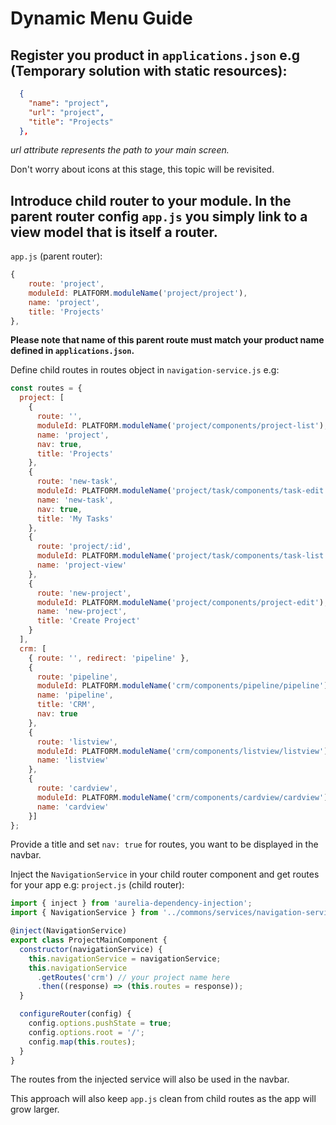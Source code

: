 # Dynamic Menu Guide

## Register you product in `applications.json` e.g (Temporary solution with static resources):
```json
  {
    "name": "project",
    "url": "project",
    "title": "Projects"
  },
```  

*url attribute represents the path to your main screen.*

Don't worry about icons at this stage, this topic will be revisited.

## Introduce child router to your module. In the parent router config `app.js` you simply link to a view model that is itself a router.

`app.js` (parent router):
```javascript
{
    route: 'project',
    moduleId: PLATFORM.moduleName('project/project'),
    name: 'project',
    title: 'Projects'
},
```
**Please note that name of this parent route must match your product name defined in `applications.json`.**

Define child routes in routes object in `navigation-service.js` e.g:
```javascript
const routes = {
  project: [
    {
      route: '',
      moduleId: PLATFORM.moduleName('project/components/project-list'),
      name: 'project',
      nav: true,
      title: 'Projects'
    },
    {
      route: 'new-task',
      moduleId: PLATFORM.moduleName('project/task/components/task-edit'),
      name: 'new-task',
      nav: true,
      title: 'My Tasks'
    },
    {
      route: 'project/:id',
      moduleId: PLATFORM.moduleName('project/task/components/task-list'),
      name: 'project-view'
    },
    {
      route: 'new-project',
      moduleId: PLATFORM.moduleName('project/components/project-edit'),
      name: 'new-project',
      title: 'Create Project'
    }
  ],
  crm: [
    { route: '', redirect: 'pipeline' },
    {
      route: 'pipeline',
      moduleId: PLATFORM.moduleName('crm/components/pipeline/pipeline'),
      name: 'pipeline',
      title: 'CRM',
      nav: true
    },
    {
      route: 'listview',
      moduleId: PLATFORM.moduleName('crm/components/listview/listview'),
      name: 'listview'
    },
    {
      route: 'cardview',
      moduleId: PLATFORM.moduleName('crm/components/cardview/cardview'),
      name: 'cardview'
    }]
};
```
Provide a title and set `nav: true` for routes, you want to be displayed in the navbar. 

Inject the `NavigationService` in your child router component and get routes for your app e.g:
`project.js` (child router):
```javascript
import { inject } from 'aurelia-dependency-injection';
import { NavigationService } from '../commons/services/navigation-service';

@inject(NavigationService)
export class ProjectMainComponent {
  constructor(navigationService) {
    this.navigationService = navigationService;
    this.navigationService
      .getRoutes('crm') // your project name here
      .then((response) => (this.routes = response));
  }

  configureRouter(config) {
    config.options.pushState = true;
    config.options.root = '/';
    config.map(this.routes);
  }
}
```
The routes from the injected service will also be used in the navbar.

This approach will also keep `app.js` clean from child routes as the app will grow larger.








